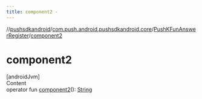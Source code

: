 ```yaml
---
title: component2 -
---
```

//[pushsdkandroid](../../index.md)/[com.push.android.pushsdkandroid.core](../index.md)/[PushKFunAnswerRegister](index.md)/[component2](component2.md)



# component2  
[androidJvm]  
Content  
operator fun [component2](component2.md)(): [String](https://kotlinlang.org/api/latest/jvm/stdlib/kotlin/-string/index.html)  



